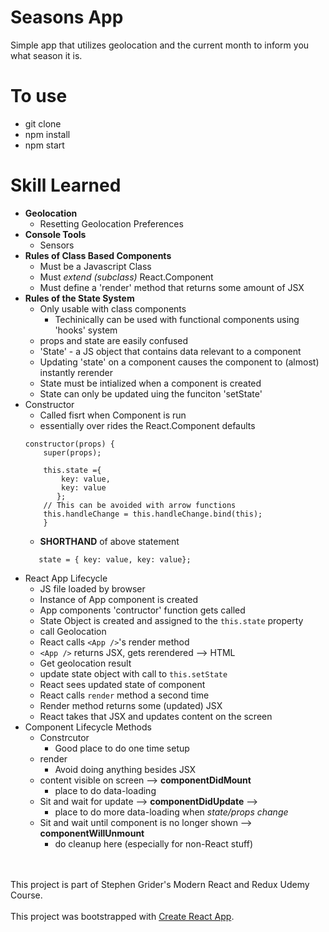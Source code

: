# Seasons App
Simple app that utilizes geolocation and the current month to inform you what season it is.

# To use
- git clone
- npm install
- npm start

# Skill Learned
- **Geolocation**
    - Resetting Geolocation Preferences
- **Console Tools**
    - Sensors
- **Rules of Class Based Components**
    - Must be a Javascript Class
    - Must *extend (subclass)* React.Component
    - Must define a 'render' method that returns some amount of JSX
- **Rules of the State System**
    - Only usable with class components
      - Techinically can be used with functional components using 'hooks' system
    - props and state are easily confused
    - 'State' - a JS object that contains data relevant to a component
    - Updating 'state' on a component causes the component to (almost) instantly rerender
    - State must be intialized when a component is created
    - State can only be updated uing the funciton 'setState'
- Constructor
    - Called fisrt when Component is run
    - essentially over rides the React.Component defaults
    ```
    constructor(props) {
        super(props);

        this.state ={
            key: value,
            key: value
           };
        // This can be avoided with arrow functions
        this.handleChange = this.handleChange.bind(this);
        }
    ```
    - **SHORTHAND** of above statement
    ```
       state = { key: value, key: value};
    ```
- React App Lifecycle
    - JS file loaded by browser
    - Instance of App component is created
    - App components 'contructor' function gets called
    - State Object is created and assigned to the `this.state` property
    - call Geolocation
    - React calls `<App />`'s render method
    - `<App />` returns JSX, gets rerendered --> HTML
    - Get geolocation result
    - update state object with call to `this.setState`
    - React sees updated state of component 
    - React calls `render` method a second time
    - Render method returns some (updated) JSX
    - React takes that JSX and updates content on the screen
- Component Lifecycle Methods
    - Constrcutor
        - Good place to do one time setup
    - render 
        - Avoid doing anything besides JSX
    - content visible on screen --> **componentDidMount**
        - place to do data-loading
    - Sit and wait for update --> **componentDidUpdate** --> 
        - place to do more data-loading when *state/props change*
    - Sit and wait until component is no longer shown --> **componentWillUnmount** 
        - do cleanup here (especially for non-React stuff) 


<br><br>
This project is part of Stephen Grider's Modern React and Redux Udemy Course. <br><br>
This project was bootstrapped with [Create React App](https://github.com/facebook/create-react-app).
